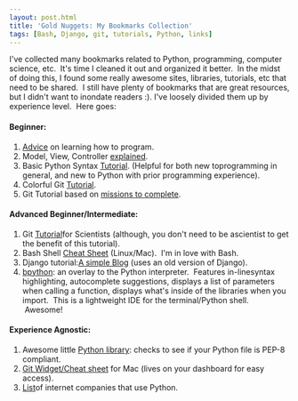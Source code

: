 ```yaml
---
layout: post.html
title: 'Gold Nuggets: My Bookmarks Collection'
tags: [Bash, Django, git, tutorials, Python, links]
---
```


I've collected many bookmarks related to Python, programming, computer science, etc.  It's time I cleaned it out and organized it better.  In the midst of doing this, I found some really awesome sites, libraries, tutorials, etc that need to be shared.  I still have plenty of bookmarks that are great resources, but I didn't want to inondate readers :). I've loosely divided them up by experience level.  Here goes: 

#### Beginner:

1.  [Advice][Advice] on learning how to program.
2.  Model, View, Controller [explained][MVC].
3.  Basic Python Syntax [Tutorial][Syntax]. (Helpful for both new toprogramming in general, and new to Python with prior programming experience).
4.  Colorful Git [Tutorial][Git1].
5.  Git Tutorial based on [missions to complete][Git2].

#### Advanced Beginner/Intermediate:

1.  Git [Tutorial][Git3]for Scientists (although, you don't need to be ascientist to get the benefit of this tutorial).
2.  Bash Shell [Cheat Sheet][Bash] (Linux/Mac).  I'm in love with Bash.
3.  Django tutorial:[A simple Blog][Django] (uses an old version of Django).
4.  [bpython][bpython]: an overlay to the Python interpreter.  Features in-linesyntax highlighting, autocomplete suggestions, displays a list of parameters when calling a function, displays what's inside of the libraries when you import.  This is a lightweight IDE for the terminal/Python shell.  Awesome!

#### Experience Agnostic:

1.  Awesome little [Python library][PEP8]: checks to see if your Python file is PEP-8 compliant.
2.  [Git Widget/Cheat sheet][Git4] for Mac (lives on your dashboard for easy access).
3.  [List][Companies]of internet companies that use Python.


[Advice]: http://sigpwned.com/content/learning-how-program "Learning How to Program"
[MVC]: http://www.tomdalling.com/blog/software-design/model-view-controller-explained "MVC Explained"
[Syntax]: http://www.tutorialspoint.com/python/python_basic_syntax.htm "Basic Python Syntax"
[Git1]: http://rogerdudler.github.com/git-guide/ "Git Guide"
[Git2]: http://openhatch.org/missions/git "Git Missions"
[Git3]: http://sitaramc.github.com/gcs/index.html "Git for Scientists"
[Bash]: http://dl.dropbox.com/u/397277/bash_shell_cheat_sheetV2.pdf "Bash Cheat Sheet"
[Django]: http://lightbird.net/dbe/blog.html "Django Simple Blog"
[bpython]: http://bpython-interpreter.org/about/ "bpython Interpreter"
[PEP8]: %20http://pypi.python.org/pypi/pep8 "PEP-8 tool"
[Git4]: http://jeetworks.org/gitcommandswidget "Git Widget"
[Companies]: http://www.quora.com/Python-programming-language-1/Which-Internet-companies-use-Python "Python Companies"